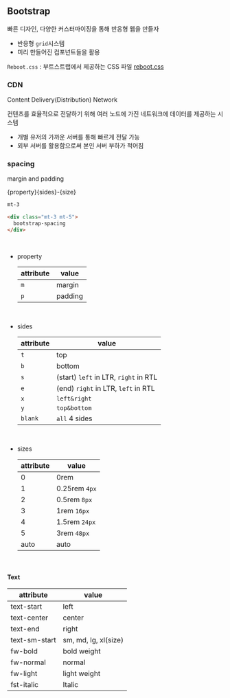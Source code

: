 ## Bootstrap

빠른 디자인, 다양한 커스터마이징을 통해 반응형 웹을 만들자

- 반응형 `grid`시스템
- 미리 만들어진 컴포넌트들을 활용

`Reboot.css` : 부트스트랩에서 제공하는 CSS 파일 [reboot.css](https://getbootstrap.com/docs/4.0/content/reboot/)



### CDN

Content Delivery(Distribution) Network

컨텐츠를 효율적으로 전달하기 위해 여러 노드에 가진 네트워크에 데이터를 제공하는 시스템

- 개별 유저의 가까운 서버를 통해 빠르게 전달 가능
- 외부 서버를 활용함으로써 본인 서버 부하가 적어짐



### spacing

margin and padding

{property}{sides}-{size}

```html
mt-3

<div class="mt-3 mt-5">
  bootstrap-spacing
</div>
```

<br>

- property

  | attribute | value   |
  | --------- | ------- |
  | `m`       | margin  |
  | `p`       | padding |

  <br>

- sides

  | attribute | value                                 |
  | --------- | ------------------------------------- |
  | `t`       | top                                   |
  | `b`       | bottom                                |
  | `s`       | (start) `left` in LTR, `right` in RTL |
  | `e`       | (end) `right` in LTR, `left` in RTL   |
  | `x`       | `left&right`                          |
  | `y`       | `top&bottom`                          |
  | `blank`   | `all` 4 sides                         |

<br>

- sizes

  | attribute | value         |
  | --------- | ------------- |
  | 0         | 0rem          |
  | 1         | 0.25rem `4px` |
  | 2         | 0.5rem `8px`  |
  | 3         | 1rem `16px`   |
  | 4         | 1.5rem `24px` |
  | 5         | 3rem `48px`   |
  | auto      | auto          |

<br>

#### Text

| attribute     | value                |
| ------------- | -------------------- |
| text-start    | left                 |
| text-center   | center               |
| text-end      | right                |
| text-sm-start | sm, md, lg, xl(size) |
| fw-bold       | bold weight          |
| fw-normal     | normal               |
| fw-light      | light weight         |
| fst-italic    | Italic               |